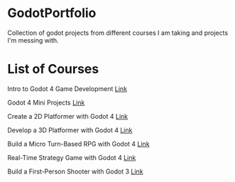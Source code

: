 # GodotPortfolio
Collection of godot projects from different courses I am taking and projects I'm messing with.

# List of Courses

Intro to Godot 4 Game Development [Link](https://academy.zenva.com/course/intro-to-godot-4-game-development/)

Godot 4 Mini Projects [Link](https://academy.zenva.com/course/godot-4-mini-projects/)

Create a 2D Platformer with Godot 4 [Link](https://academy.zenva.com/course/create-a-2d-platformer-with-godot-4/)

Develop a 3D Platformer with Godot 4 [Link](https://academy.zenva.com/course/develop-a-3d-platformer-with-godot-4/)

Build a Micro Turn-Based RPG with Godot 4 [Link](https://academy.zenva.com/course/build-a-turn-based-rpg-battle-system-with-godot-4/)

Real-Time Strategy Game with Godot 4 [Link](https://academy.zenva.com/course/create-an-rts-game-with-godot-4/)

Build a First-Person Shooter with Godot 3 [Link](https://academy.zenva.com/course/build-a-first-person-shooter-with-godot/)
